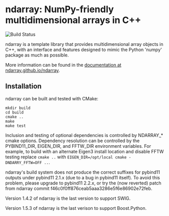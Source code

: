 ndarray: NumPy-friendly multidimensional arrays in C++
======================================================
![Build Status](https://github.com/ndarray/ndarray/workflows/build_and_test/badge.svg)

ndarray is a template library that provides multidimensional array
objects in C++, with an interface and features designed to mimic the
Python 'numpy' package as much as possible.

More information can be found in the [documentation at
ndarray.github.io/ndarray](http://ndarray.github.io/ndarray/).


Installation
------------

ndarray can be built and tested with CMake:

    mkdir build
    cd build
    cmake ..
    make
    make test

Inclusion and testing of optional dependencies is controlled by NDARRAY_* cmake
options. Dependency resolution can be controlled by the PYBIND11_DIR,
EIGEN_DIR, and FFTW_DIR environment variables. For example, to build with an
alternate Eigen3 install location and disable FFTW testing replace `cmake ..`
with `EIGEN_DIR=/opt/local cmake -DNDARRY_FFTW=OFF ..`.

ndarray's build system does not produce the correct suffixes for pybind11
outputs under pybind11 2.1.x (due to a bug in pybind11 itself).  To avoid this
problem, please upgrade to pybind11 2.2.x, or try the (now reverted) patch from
ndarray commit f46c0f0ff876ceab5aaa3286e5f6e86902e72feb.

Version 1.4.2 of ndarray is the last version to support SWIG.

Version 1.5.3 of ndarray is the last verison to support Boost.Python.
